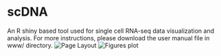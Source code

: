 # scDNA
 An R shiny based tool used for single cell RNA-seq data visualization and analysis.
 For more instructions, please download the user manual file in www/ directory.
![Page Layout](https://github.com/liziyie/scDVA/tree/master/img/page_layout.jpg)
![Figures plot](https://github.com/liziyie/scDVA/tree/master/img/plot.jpg)

